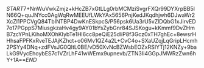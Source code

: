 $START$7+NnWuVwkZmjz+kHcZB7xGtLLg0rbMCMziSvgrFXQr99DYXrpBB5lN66Q+quJNYcc0AgWqRwMEEUfLWkYAx5656PnjKedJKqdhjwh6DJwaWr2XcZl1PPCVgQ84TbINTBP4DwKnESkpcS/P56psk6Ua3rU5vZlDQbG1xJirvED7o17PGppS7MiusgkzaHv4gy9AY01bYsZybGnr84SJSKogu+kKmmf9DvZHmB7zcYPnLKihoMXOhKIybTe1Hl6cc8peQiE25dliP8f3Gcz0xTH7ghEc+8ewsrHHhsaFPFKxRveTEJAjKZhct+o06Mv1QZ4a2L+CvC4o+SXaUZqjLqGripLHcmh2PSYy4DNq+zdFVsJG0QltL0BE/vD50XvNcBZWsbEOZxRSIYTj12KNZy+9baLkG9VycEhoybES7c1VZrLhF41wWEmx9upnevb/ZTN3Ii4GGpJMWRzZwn6hY+1A==$END$